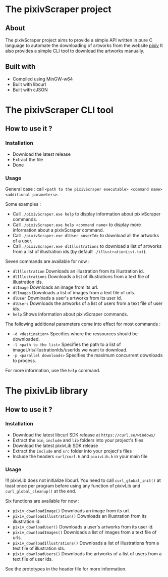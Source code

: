 # The pixivScraper project

## About

The pixivScraper project aims to provide a simple API written in pure C language to automate the downloading of artworks from the website [pixiv](https://www.pixiv.net)
It also provides a simple CLI tool to download the artworks manually.

## Built with

* Compiled using MinGW-w64
* Built with libcurl
* Built with cJSON


# The pixivScraper CLI tool

## How to use it ?

### Installation

* Download the latest release
* Extract the file
* Done

### Usage

General case : call `<path to the pixivScraper executable> <command name> <additional parameters>`.

Some examples :
* Call `./pixivScraper.exe help` to display information about pixivScraper commands.
* Call `./pixivScraper.exe help <command name>` to display more information about a pixivScraper command.
* Call `./pixivScraper.exe dlUser <userId>` to download all the artworks of a user.
* Call `./pixivScraper.exe dlIllustrations` to download a list of artworks from a list of illustration ids (by default `./illustrationList.txt`).

Seven commands are available for now :
* `dlIllustration` Downloads an illustration from its illustration id.
* `dlIllustrations` Downloads a list of illustrations from a text file of illustration ids.
* `dlImage` Downloads an image from its url.
* `dlImages` Downloads a list of images from a text file of urls.
* `dlUser` Downloads a user's artworks from its user id.
* `dlUsers` Downloads the artworks of a list of users from a text file of user ids.
* `help` Shows information about pixivScraper commands.

The following additional parameters come into effect for most commands :
* `-d <destination>` Specifies where the ressources should be downloaded.
* `-l <path to the list>` Specifies the path to a list of imageUrls/illustrationIds/userIds we want to download.
* `-p <parallel downloads>` Specifies the maximum concurrent downloads to process.

For more information, use the `help` command.


# The pixivLib library

## How to use it ?

### Installation

* Download the latest libcurl SDK release at `https://curl.se/windows/`
* Extract the `bin`, `include` and `lib` folders into your project's files
* Download the latest pixivLib SDK release
* Extract the `include` and `src` folder into your project's files
* Include the headers `curl/curl.h` and `pixivLib.h` in your main file

### Usage

!!! pixivLib does not initialize libcurl. You need to call `curl_global_init()` at least once per program before using any function of pixivLib and `curl_global_cleanup()` at the end.

Six functions are available for now :
* `pixiv_downloadImage()` Downloads an image from its url.
* `pixiv_downloadIllustration()` Downloads an illustration from its illustration id.
* `pixiv_downloadUser()` Downloads a user's artworks from its user id.
* `pixiv_downloadImages()` Downloads a list of images from a text file of urls.
* `pixiv_downloadIllustrations()` Downloads a list of illustrations from a text file of illustration ids.
* `pixiv_downloadUsers()` Downloads the artworks of a list of users from a text file of user ids.

See the prototypes in the header file for more information.
